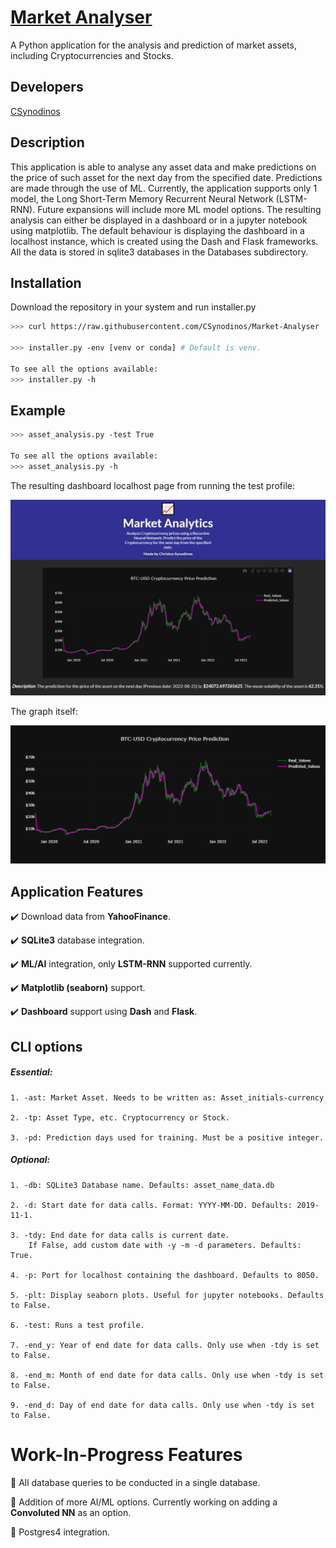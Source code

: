 # <ins>Market Analyser<ins>
A Python application for the analysis and prediction of market assets, including Cryptocurrencies and Stocks.

## Developers
[CSynodinos](https://github.com/CSynodinos)

## Description
This application is able to analyse any asset data and make predictions on the price of such asset for the next day from the specified date. Predictions are made through the use of ML. Currently, the application supports only 1 model, the Long Short-Term Memory Recurrent Neural Network (LSTM-RNN). Future expansions will include more ML model options. The resulting analysis can either be displayed in a dashboard or in a jupyter notebook using matplotlib. The default behaviour is displaying the dashboard in a localhost instance, which is created using the Dash and Flask frameworks. All the data is stored in sqlite3 databases in the Databases subdirectory.

## Installation
Download the repository in your system and run installer.py
```bash
>>> curl https://raw.githubusercontent.com/CSynodinos/Market-Analyser

>>> installer.py -env [venv or conda] # Default is venv.

To see all the options available:
>>> installer.py -h
```

## Example
```bash
>>> asset_analysis.py -test True

To see all the options available:
>>> asset_analysis.py -h
```

The resulting dashboard localhost page from running the test profile:

![My Image](tests/examples/full_dash_test.png)

The graph itself:

![My Image](tests/examples/test_plot.png)

## Application Features

:heavy_check_mark: Download data from **YahooFinance**.

:heavy_check_mark: **SQLite3** database integration.

:heavy_check_mark: **ML/AI** integration, only **LSTM-RNN** supported currently.

:heavy_check_mark: **Matplotlib (seaborn)** support.

:heavy_check_mark: **Dashboard** support using **Dash** and **Flask**.

## CLI options
##### *Essential*:
    1. -ast: Market Asset. Needs to be written as: Asset_initials-currency

    2. -tp: Asset Type, etc. Cryptocurrency or Stock.

    3. -pd: Prediction days used for training. Must be a positive integer.

##### *Optional*:
    1. -db: SQLite3 Database name. Defaults: asset_name_data.db

    2. -d: Start date for data calls. Format: YYYY-MM-DD. Defaults: 2019-11-1.

    3. -tdy: End date for data calls is current date. 
        If False, add custom date with -y -m -d parameters. Defaults: True.

    4. -p: Port for localhost containing the dashboard. Defaults to 8050.

    5. -plt: Display seaborn plots. Useful for jupyter notebooks. Defaults to False.

    6. -test: Runs a test profile.

    7. -end_y: Year of end date for data calls. Only use when -tdy is set to False.

    8. -end_m: Month of end date for data calls. Only use when -tdy is set to False.

    9. -end_d: Day of end date for data calls. Only use when -tdy is set to False.

# Work-In-Progress Features

:small_red_triangle: All database queries to be conducted in a single database.

:small_red_triangle: Addition of more AI/ML options. Currently working on adding a **Convoluted NN** as an option.

:small_red_triangle: Postgres4 integration.

